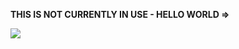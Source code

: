**THIS IS NOT CURRENTLY IN USE - HELLO WORLD =>**

![](https://media.giphy.com/media/d49xKuZ49wP8RUpq/giphy.gif)
